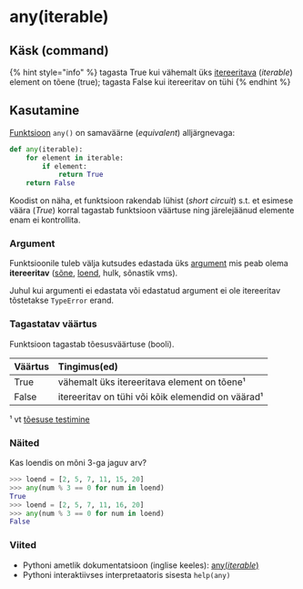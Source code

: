 # any\(iterable\)

## Käsk \(command\)

{% hint style="info" %}
tagasta True kui vähemalt üks [itereeritava](../../terminid/sonastik/itereeritav-iterable.md) \(_iterable_\) element on tõene \(true\); tagasta False kui itereeritav on tühi
{% endhint %}

## Kasutamine

[Funktsioon](../../terminid/sonastik/funktsioon-function.md) `any()` on samaväärne \(_equivalent_\) alljärgnevaga:

```python
def any(iterable):
    for element in iterable:
        if element:
            return True
    return False
```

Koodist on näha, et funktsioon rakendab lühist \(_short circuit_\) s.t. et esimese väära \(_True_\) korral tagastab funktsioon väärtuse ning järelejäänud elemente enam ei kontrollita.

### Argument

Funktsioonile tuleb välja kutsudes edastada üks [argument](../../terminid/sonastik/argument.md) mis peab olema **itereeritav** \([sõne](../sisseehitatud-tueuebid/sone-str/), [loend](../sisseehitatud-tueuebid/loend-list/), hulk, sõnastik vms\).

Juhul kui argumenti ei edastata või edastatud argument ei ole itereeritav tõstetakse `TypeError` erand.

### Tagastatav väärtus

Funktsioon tagastab tõesusväärtuse \(booli\).

| Väärtus | Tingimus\(ed\) |
| :--- | :--- |
| True | vähemalt üks itereeritava element on tõene¹ |
| False | itereeritav on tühi või kõik elemendid on väärad¹ |

¹ vt [tõesuse testimine](../sisseehitatud-tueuebid/toesuse-testimine.md)

### Näited

Kas loendis on mõni 3-ga jaguv arv?

```python
>>> loend = [2, 5, 7, 11, 15, 20]
>>> any(num % 3 == 0 for num in loend)
True
>>> loend = [2, 5, 7, 11, 16, 20]
>>> any(num % 3 == 0 for num in loend)
False
```

### Viited

* Pythoni ametlik dokumentatsioon \(inglise keeles\): [any\(_iterable_\)](https://docs.python.org/3/library/functions.html#any)
* Pythoni interaktiivses interpretaatoris sisesta `help(any)`

